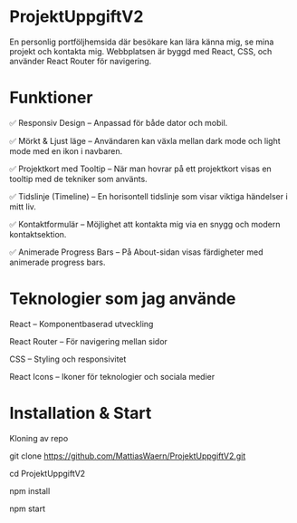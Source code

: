 # ProjektUppgiftV2
En personlig portföljhemsida där besökare kan lära känna mig, se mina projekt och kontakta mig. Webbplatsen är byggd med React, CSS, och använder React Router för navigering.

<h1>Funktioner</h1>

✅ Responsiv Design – Anpassad för både dator och mobil.

✅ Mörkt & Ljust läge – Användaren kan växla mellan dark mode och light mode med en ikon i navbaren.

✅ Projektkort med Tooltip – När man hovrar på ett projektkort visas en tooltip med de tekniker som använts.

✅ Tidslinje (Timeline) – En horisontell tidslinje som visar viktiga händelser i mitt liv.

✅ Kontaktformulär – Möjlighet att kontakta mig via en snygg och modern kontaktsektion.

✅ Animerade Progress Bars – På About-sidan visas färdigheter med animerade progress bars.


<h1>Teknologier som jag använde</h1>

React – Komponentbaserad utveckling

React Router – För navigering mellan sidor

CSS – Styling och responsivitet

React Icons – Ikoner för teknologier och sociala medier



<h1>Installation & Start</h1>
 
 Kloning av repo
 
 git clone https://github.com/MattiasWaern/ProjektUppgiftV2.git
 
 cd ProjektUppgiftV2

 npm install

 npm start
